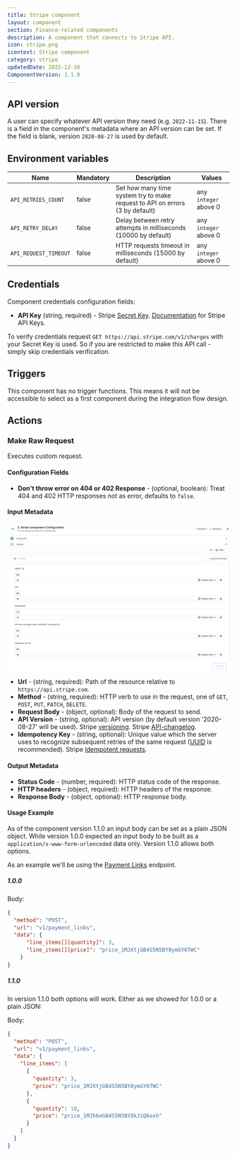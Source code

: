 ```yaml
---
title: Stripe component
layout: component
section: Finance-related components
description: A component that connects to Stripe API.
icon: stripe.png
icontext: Stripe component
category: stripe
updatedDate: 2022-12-30
ComponentVersion: 1.1.0
---
```


## API version

A user can specify whatever API version they need (e.g. `2022-11-15`). There is a field in the component's metadata where an API version can be set. If the field is blank, version `2020-08-27` is used by default.

## Environment variables

| Name                  |Mandatory|Description|Values|
|-----------------------|---------|-----------|------|
| `API_RETRIES_COUNT`   | false | Set how many time system try to make request to API on errors (3 by default) | any `integer` above 0|
| `API_RETRY_DELAY`     | false | Delay between retry attempts in milliseconds (10000 by default) | any `integer` above 0|
| `API_REQUEST_TIMEOUT` | false | HTTP requests timeout in milliseconds (15000 by default) | any `integer` above 0|

## Credentials

Component credentials configuration fields:

* **API Key**  (string, required) - Stripe [Secret Key](https://dashboard.stripe.com/apikeys). [Documentation](https://stripe.com/docs/keys) for Stripe API Keys.

To verify credentials request `GET https://api.stripe.com/v1/charges` with your Secret Key is used. So if you are restricted to make this API call - simply skip credentials verification.

## Triggers

This component has no trigger functions. This means it will not be accessible to
select as a first component during the integration flow design.

## Actions

### Make Raw Request

Executes custom request.

#### Configuration Fields

* **Don't throw error on 404 or 402 Response** - (optional, boolean): Treat 404 and 402 HTTP responses not as error, defaults to `false`.

#### Input Metadata

![Make Rae Request](img/make-raw-request.png)

* **Url** - (string, required): Path of the resource relative to `https://api.stripe.com`.
* **Method** - (string, required): HTTP verb to use in the request, one of `GET`, `POST`, `PUT`, `PATCH`, `DELETE`.
* **Request Body** - (object, optional): Body of the request to send.
* **API Version** - (string, optional): API version (by default version '2020-08-27' will be used). Stripe [versioning](https://stripe.com/docs/api/versioning). Stripe [API-changelog](https://stripe.com/docs/upgrades#api-changelog).
* **Idempotency Key** - (string, optional): Unique value which the server uses to recognize subsequent retries of the same request ([UUID](https://wikipedia.org/wiki/Universally_unique_identifier) is recommended). Stripe [Idempotent requests](https://stripe.com/docs/api/idempotent_requests).

#### Output Metadata

* **Status Code** - (number, required): HTTP status code of the response.
* **HTTP headers** - (object, required): HTTP headers of the response.
* **Response Body** - (object, optional): HTTP response body.


#### Usage Example

As of the component version 1.1.0 an input body can be set as a plain JSON object. While version 1.0.0 expected an input body to be built as a `application/x-www-form-urlencoded` data only. Version 1.1.0 allows both options.

As an example we'll be using the [Payment Links](https://stripe.com/docs/api/payment_links/payment_links/create) endpoint.

##### 1.0.0

Body:

```json
{
  "method": "POST",
  "url": "v1/payment_links",
  "data": {
      "line_items[][quantity]": 3,
      "line_items[][price]": "price_1MJXtjGB4S5N5BY8ymGY6TWC"
    }
}
```

##### 1.1.0

In version 1.1.0 both options will work. Either as we showed for 1.0.0 or a plain JSON:

Body:

```json
{
  "method": "POST",
  "url": "v1/payment_links",
  "data": {
    "line_items": [
      {
        "quantity": 3,
        "price": "price_1MJXtjGB4S5N5BY8ymGY6TWC"
      },
      {
        "quantity": 10,
        "price": "price_1MJh6eGB4S5N5BY8kJ1Q6exh"
      }
    ]
  }
}
```
